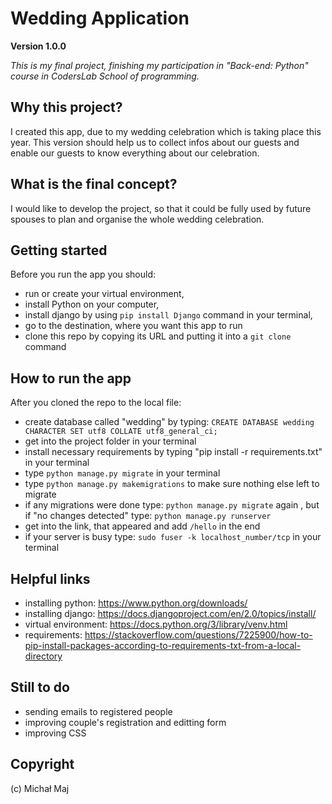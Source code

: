 # Wedding Application

**Version 1.0.0**

*This is my final project, finishing my participation in "Back-end: Python" course in CodersLab School of programming.*


## Why this project?
I created this app, due to my wedding celebration which is taking place this year. This version should help us to collect infos about our guests and enable our guests to know everything about our celebration.

## What is the final concept?
I would like to develop the project, so that it could be fully used by future spouses to plan and organise the whole wedding celebration.

## Getting started
Before you run the app you should:
- run or create your virtual environment,
- install Python on your computer,
- install django by using `pip install Django` command in your terminal,
- go to the destination, where you want this app to run
- clone this repo by copying its URL and putting it into a `git clone` command

## How to run the app
After you cloned the repo to the local file:
- create database called "wedding" by typing: 
`CREATE DATABASE wedding CHARACTER SET utf8 COLLATE utf8_general_ci;`
- get into the project folder in your terminal
- install necessary requirements by typing "pip install -r requirements.txt" in your terminal
- type `python manage.py migrate` in your terminal
- type `python manage.py makemigrations` to make sure nothing else left to migrate
- if any migrations were done type: `python manage.py migrate` again , but if "no changes detected" type: `python manage.py runserver`
- get into the link, that appeared and add `/hello` in the end
- if your server is busy type: `sudo fuser -k localhost_number/tcp` in your terminal

## Helpful links
- installing python: https://www.python.org/downloads/
- installing django: https://docs.djangoproject.com/en/2.0/topics/install/
- virtual environment: https://docs.python.org/3/library/venv.html
- requirements: https://stackoverflow.com/questions/7225900/how-to-pip-install-packages-according-to-requirements-txt-from-a-local-directory

## Still to do
- sending emails to registered people
- improving couple's registration and editting form
- improving CSS

## Copyright
(c) Michał Maj


